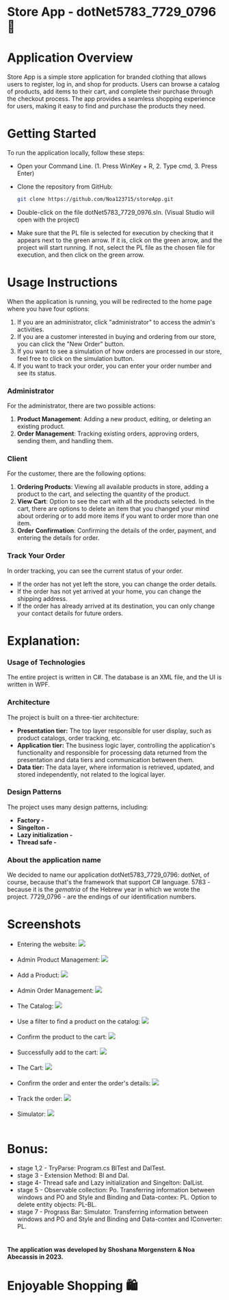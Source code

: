  # Store App - dotNet5783_7729_0796 🛒

# Application Overview
Store App is a simple store application for branded clothing that allows users to register, log in, and shop for products.
Users can browse a catalog of products, add items to their cart, and complete their purchase through the checkout process.
The app provides a seamless shopping experience for users, making it easy to find and purchase the products they need.

# Getting Started
To run the application locally, follow these steps:
- Open your Command Line. (1. Press WinKey + R, 2. Type cmd, 3. Press Enter)
- Clone the repository from GitHub: 

    ```bash
    git clone https://github.com/Noa123715/storeApp.git
    ```

- Double-click on the file dotNet5783_7729_0976.sln. (Visual Studio will open with the project)
- Make sure that the PL file is selected for execution by checking that it appears next to the green arrow. If it is, click on the green arrow, and the project will start running. If not, select the PL file as the chosen file for execution, and then click on the green arrow.

# Usage Instructions
When the application is running, you will be redirected to the home page where you have four options:

1. If you are an administrator, click "administrator" to access the admin's activities.
2. If you are a customer interested in buying and ordering from our store, you can click the "New Order" button.
3. If you want to see a simulation of how orders are processed in our store, feel free to click on the simulation button.
4. If you want to track your order, you can enter your order number and see its status.

### Administrator
For the administrator, there are two possible actions:

1. **Product Management**: Adding a new product, editing, or deleting an existing product.
2. **Order Management**: Tracking existing orders, approving orders, sending them, and handling them.

### Client
For the customer, there are the following options:

1. **Ordering Products**: Viewing all available products in store, adding a product to the cart, and selecting the quantity of the product.
2. **View Cart**: Option to see the cart with all the products selected. In the cart, there are options to delete an item that you changed your mind about ordering or to add more items if you want to order more than one item.
3. **Order Confirmation**: Confirming the details of the order, payment, and entering the details for order.

### Track Your Order
In order tracking, you can see the current status of your order. 
- If the order has not yet left the store, you can change the order details. 
- If the order has not yet arrived at your home, you can change the shipping address. 
- If the order has already arrived at its destination, you can only change your contact details for future orders.

# Explanation:
### Usage of Technologies
The entire project is written in C#.
The database is an XML file, and the UI is written in WPF.

### Architecture
The project is built on a three-tier architecture:
- **Presentation tier:** The top layer responsible for user display, such as product catalogs, order tracking, etc.
- **Application tier:** The business logic layer, controlling the application's functionality and responsible for processing data returned from the presentation and data tiers and communication between them.
- **Data tier:** The data layer, where information is retrieved, updated, and stored independently, not related to the logical layer.

### Design Patterns
The project uses many design patterns, including:
- **Factory -** 
- **Singelton -** 
- **Lazy initialization -** 
- **Thread safe -** 

### About the application name
We decided to name our application dotNet5783_7729_0796:
dotNet, of course, because that's the framework that support C# language.
5783 - because it is the *gematria* of the Hebrew year in which we wrote the project.
7729_0796 - are the endings of our identification numbers.

# Screenshots
- Entering the website:
  <img src="https://github.com/noa123715/storeApp/blob/main/screenshots/home_page.png"> <br><br>
- Admin Product Management:
  <img src="https://github.com/Noa123715/storeApp/blob/main/screenshots/admin_product.png"><br><br>
- Add a Product:
  <img src="https://github.com/noa123715/storeApp/blob/main/screenshots/add_product.png"><br><br>
- Admin Order Management:
  <img src="https://github.com/noa123715/storeApp/blob/main/screenshots/admin_order.png"><br><br>
- The Catalog:
  <img src="https://github.com/noa123715/storeApp/blob/main/screenshots/catalog.png"><br><br>
- Use a filter to find a product on the catalog:
  <img src="https://github.com/noa123715/storeApp/blob/main/screenshots/filter.png"><br><br>
- Confirm the product to the cart:
  <img src="https://github.com/noa123715/storeApp/blob/main/screenshots/product.png"><br><br>
- Successfully add to the cart:
  <img src="https://github.com/noa123715/storeApp/blob/main/screenshots/successfully_added.png"><br><br>
- The Cart:
  <img src="https://github.com/noa123715/storeApp/blob/main/screenshots/cart.png"><br><br>
- Confirm the order and enter the order's details:
  <img src="https://github.com/noa123715/storeApp/blob/main/screenshots/confirm_order.png"><br><br>
- Track the order:
  <img src="https://github.com/noa123715/storeApp/blob/main/screenshots/track_order.png"><br><br>
- Simulator:
  <img src="https://github.com/noa123715/storeApp/blob/main/screenshots/simulator.png"><br><br>

# Bonus:
 - stage 1,2 - TryParse: Program.cs BlTest and DalTest. 
 - stage 3 - Extension Method: Bl and Dal. 
 - stage 4- Thread safe and Lazy initialization and Singelton: DalList. 
 - stage 5 - Observable collection: Po. Transferring information between windows and PO and Style and Binding and Data-contex: PL.
            Option to delete entity objects: PL-BL. 
 - stage 7 - Prograss Bar: Simulator. 
            Transferring information between windows and PO and Style and Binding and Data-contex and IConverter: PL.
<br/><br/>

#### The application was developed by Shoshana Morgenstern & Noa Abecassis in 2023.

# Enjoyable Shopping 🛍️
